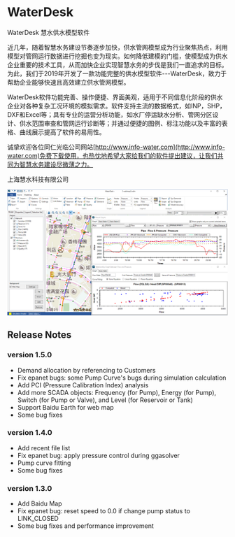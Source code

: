 # WaterDesk
WaterDesk 慧水供水模型软件

近几年，随着智慧水务建设节奏逐步加快，供水管网模型成为行业聚焦热点，利用模型对管网运行数据进行挖掘也变为现实。如何降低建模的门槛，使模型成为供水企业重要的技术工具，从而加快企业实现智慧水务的步伐是我们一直追求的目标。为此，我们于2019年开发了一款功能完整的供水模型软件---WaterDesk，致力于帮助企业能够快速且高效建立供水管网模型。

WaterDesk软件功能完善、操作便捷、界面美观，适用于不同信息化阶段的供水企业对各种复杂工况环境的模拟需求。软件支持主流的数据格式，如INP，SHP，DXF和Excel等；具有专业的运营分析功能，如水厂停运缺水分析、管网分区设计、供水范围审查和管网运行诊断等；并通过便捷的图例、标注功能以及丰富的表格、曲线展示提高了软件的易用性。

诚挚欢迎各位同仁光临公司网站[http://www.info-water.com](http://www.info-water.com)免费下载使用，也热忱地希望大家给我们的软件提出建议，让我们共同为智慧水务建设尽微薄之力。


上海慧水科技有限公司

![WaterDesk](./images/WaterDesk_01.png)

## Release Notes

### version 1.5.0
 * Demand allocation by referencing to Customers
 * Fix epanet bugs: some Pump Curve's bugs during simulation calculation
 * Add PCI (Pressure Calibration Index) analysis
 * Add more SCADA objects: Frequency (for Pump), Energy (for Pump), Switch (for Pump or Valve), and Level (for Reservoir or Tank)
 * Support Baidu Earth for web map
 * Some bug fixes

### version 1.4.0
 * Add recent file list
 * Fix epanet bug: apply pressure control during ggasolver
 * Pump curve fitting
 * Some bug fixes

### version 1.3.0
 * Add Baidu Map
 * Fix epanet bug: reset speed to 0.0 if change pump status to LINK_CLOSED
 * Some bug fixes and performance improvement